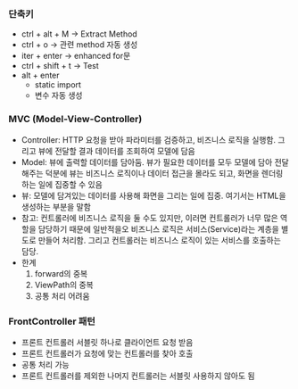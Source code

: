 ### 단축키
- ctrl + alt + M -> Extract Method
- ctrl + o -> 관련 method 자동 생성
- iter + enter -> enhanced for문
- ctrl + shift + t -> Test
- alt + enter
  - static import
  - 변수 자동 생성


### MVC (Model-View-Controller)
- Controller: HTTP 요청을 받아 파라미터를 검증하고, 비즈니스 로직을 실행함. 그리고 뷰에 전달할 결과 데이터를 조회하여 모델에 담음
- Model: 뷰에 출력할 데이터를 담아둠. 뷰가 필요한 데이터를 모두 모델에 담아 전달해주는 덕분에 뷰는 비즈니스 로직이나 데이터 접근을 몰라도 되고, 화면을 렌더링하는 일에 집중할 수 있음
- 뷰: 모델에 담겨있는 데이터를 사용해 화면을 그리는 일에 집중. 여기서는 HTML을 생성하는 부분을 말함
- 참고: 컨트롤러에 비즈니스 로직을 둘 수도 있지만, 이러면 컨트롤러가 너무 많은 역할을 담당하기 때문에 일반적을오 비즈니스 로직은 서비스(Service)라는 계층을 별도로 만들어 처리함. 그리고 컨트롤러는 비즈니스 로직이 있는 서비스를 호출하는 담당.
- 한계
  1. forward의 중복
  2. ViewPath의 중복
  3. 공통 처리 어려움

### FrontController 패턴
- 프론트 컨트롤러 서블릿 하나로 클라이언트 요청 받음
- 프론트 컨트롤러가 요청에 맞는 컨트롤러를 찾아 호출
- 공통 처리 가능
- 프론트 컨트롤러를 제외한 나머지 컨트롤러는 서블릿 사용하지 않아도 됨